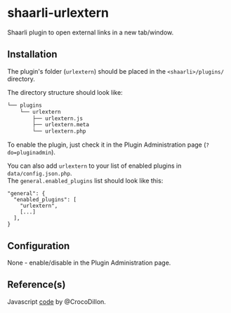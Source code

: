 # shaarli-urlextern
Shaarli plugin to open external links in a new tab/window.

## Installation
The plugin's folder (`urlextern`) should be placed in the `<shaarli>/plugins/` directory.

The directory structure should look like:

```bash 
└── plugins
    └── urlextern
        ├── urlextern.js
        ├── urlextern.meta
        └── urlextern.php
```

To enable the plugin, just check it in the Plugin Administration page (`?do=pluginadmin`).

You can also add `urlextern` to your list of enabled plugins in `data/config.json.php`.\
The `general.enabled_plugins` list should look like this:

```
"general": {
  "enabled_plugins": [
    "urlextern",
    [...]
  ],
}
```

## Configuration
None - enable/disable in the Plugin Administration page.

## Reference(s)
Javascript [code](https://gist.github.com/CrocoDillon/7989214) by @CrocoDillon.
